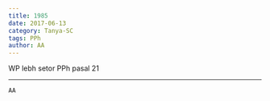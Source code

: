 ```yaml
---
title: 1985
date: 2017-06-13
category: Tanya-SC
tags: PPh
author: AA
---
```


WP lebh setor PPh pasal 21

---



`AA`

